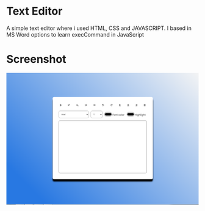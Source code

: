 # Text Editor
A simple text editor where i used HTML, CSS and JAVASCRIPT. I based in MS Word options to learn execCommand in JavaScript

# Screenshot
![Editor Screen](./TextEditorScreenshot.png)
